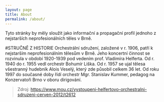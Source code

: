 ```yaml
---
layout: page
title: About
permalink: /about/
---
```


Tyto stránky by měly sloužit jako informační a propagační profil jednoho z nejstarších neprofesionálních těles v Brně.


#STRUČNĚ Z HISTORIE
Orchestrální sdružení, založené v r. 1906, patří k nejstarším neprofesionálním tělesům v Brně. Jeho koncertní činnost se rozvinula v období 1920-1939 pod vedením prof. Vladimíra Helferta. Od r. 1940 do r. 1955 vedl orchestr Bohumír Liška. Od r. 1957 se ujal tělesa všestranný hudebník Alois Veselý, který zde působil celkem 36 let. Od roku 1997 do současné doby řídí orchestr Mgr. Stanislav Kummer, pedagog na Konzervatoři Brno v oboru dirigování.


> Zdroj: https://www.mou.cz/vystoupeni-helfertovo-orchestralni-sdruzeni-cerven-2012/t2612


